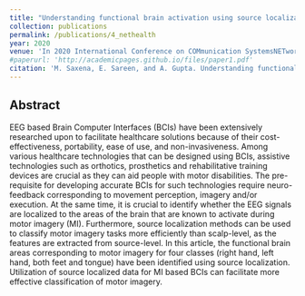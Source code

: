 ```yaml
---
title: "Understanding functional brain activation using source localization of eeg signals in motor imagery tasks"
collection: publications
permalink: /publications/4_nethealth
year: 2020
venue: 'In 2020 International Conference on COMmunication SystemsNETworkS (COMSNETS)'
#paperurl: 'http://academicpages.github.io/files/paper1.pdf'
citation: 'M. Saxena, E. Sareen, and A. Gupta. Understanding functional brain activation using source localization of eeg signals in motor imagery tasks. <i>In 2020 International Conference on COMmunication SystemsNETworkS (COMSNETS)</i>, pages 58–63, 2020, doi: 10.1109/COMSNETS48256.2020.9027409.'
---
```

## Abstract
EEG based Brain Computer Interfaces (BCIs) have been extensively researched upon to facilitate healthcare solutions because of their cost-effectiveness, portability, ease of use, and non-invasiveness. Among various healthcare technologies that can be designed using BCIs, assistive technologies such as orthotics, prosthetics and rehabilitative training devices are crucial as they can aid people with motor disabilities. The pre-requisite for developing accurate BCIs for such technologies require neuro-feedback corresponding to movement perception, imagery and/or execution. At the same time, it is crucial to identify whether the EEG signals are localized to the areas of the brain that are known to activate during motor imagery (MI). Furthermore, source localization methods can be used to classify motor imagery tasks more efficiently than scalp-level, as the features are extracted from source-level. In this article, the functional brain areas corresponding to motor imagery for four classes (right hand, left hand, both feet and tongue) have been identified using source localization. Utilization of source localized data for MI based BCIs can facilitate more effective classification of motor imagery.
